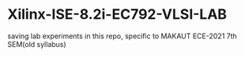 # Xilinx-ISE-8.2i-EC792-VLSI-LAB
saving lab experiments in this repo, specific to MAKAUT ECE-2021 7th SEM(old syllabus)
